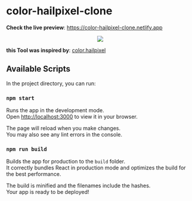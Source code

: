 # color-hailpixel-clone

**Check the live preview**: https://color-hailpixel-clone.netlify.app
<p align="center">
    <img src="pic.gif" />
</p>

**this Tool was inspired by**: [color.hailpixel](https://color.hailpixel.com/) 


## Available Scripts

In the project directory, you can run:

### `npm start`

Runs the app in the development mode.\
Open [http://localhost:3000](http://localhost:3000) to view it in your browser.

The page will reload when you make changes.\
You may also see any lint errors in the console.


### `npm run build`

Builds the app for production to the `build` folder.\
It correctly bundles React in production mode and optimizes the build for the best performance.

The build is minified and the filenames include the hashes.\
Your app is ready to be deployed!
